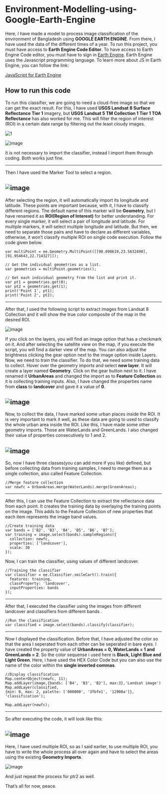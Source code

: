 # Environment-Modelling-using-Google-Earth-Engine
Here, I have made a model to process image classification of the environment of Bangladesh using **GOOGLE EARTH ENGINE**. From there, I have used the data of the different times of a year. To run this project, you must have access to **Earth Engine Code Editor**. To have access to Earth Engine Code editor, you must have to sign in [Earth Engine]( https://earthengine.google.com/). 
Earth Engine uses the Javascript programming language. To learn more about JS in Earth Engine, you can follow the link: 

[JavaScript for Earth Engine]( https://developers.google.com/earth-engine/tutorials/tutorial_api_01)

How to run this code
---
 To run this classifier, we are going to need a cloud-free image so that we can get the exact result. For this, I have used **USGS Landsat 8 Surface Reflectance Tier 1** imagery, but **USGS Landsat 5 TM Collection 1 Tier 1 TOA Reflectance** has also worked for me. This will filter the region of interest (ROI) in a certain date range by filtering out the least cloudy images.

![1](https://user-images.githubusercontent.com/57942968/81836192-f4875700-9564-11ea-862c-6f15e322ae17.png)

![image](https://user-images.githubusercontent.com/57942968/81836748-b8082b00-9565-11ea-9f9a-b5682a933cb9.png)

It is not necessary to import the classifier, instead I import them through coding. Both works just fine.

---
Then I have used the Marker Tool to select a region.

![image](https://user-images.githubusercontent.com/57942968/81836873-e128bb80-9565-11ea-8fe1-921625bc3645.png)
---
After selecting the region, it will automatically import its longitude and latitude. These points are important because, with it, I have to classify different regions. The default name of this marker will be **Geometry**, but I have renamed it as **ROI(Region of Interest)** for better understanding. For every single marker, it will select a pair of longitude and latitude. For multiple markers, it will select multiple longitude and latitude. But then, we need to separate those pairs and have to declare as different variables, otherwise, it won’t classify multiple ROI on single code execution. Follow the code given below.

```
var multiPoint = ee.Geometry.MultiPoint([[90.698619,23.5632490], [91.954643,22.714327]]);

// Get the individual geometries as a list.
var geometries = multiPoint.geometries();

// Get each individual geometry from the list and print it.
var pt1 = geometries.get(0);
var pt2 = geometries.get(1);
print('Point 1', pt1);
print('Point 2', pt2);
```
---
After that, I used the following script to extract images from Landsat 8 Collection and it will show the true color composite of the map in the desired ROI.

![image](https://user-images.githubusercontent.com/57942968/81837224-68762f00-9566-11ea-9071-805963c60903.png)

If you click on the layers, you will find an image option that has a checkmark on it. And after selecting the satellite view on the map, if you execute the script, you will find a darker view of the map. You can also adjust the brightness clicking the gear option next to the image option inside Layers.
Now, we need to train the classifier. To do that, we need some training data to collect. Hover over the geometry imports and select **new layer**. It will create a layer named **Geometry**. Click on the gear button next to it. I have renamed it **UrbanAreas** and changed the import as to **Feature Collection** as it is collecting training inputs. Also, I have changed the properties name from **class** to **landcover** and gave it a value of **0**.

![image](https://user-images.githubusercontent.com/57942968/81837366-978ca080-9566-11ea-9095-079908a08df8.png)
---
Now, to collect the data, I have marked some urban places inside the ROI. It is very important to mark it well, as these data are going to used to classify the whole urban area inside the ROI. Like this, I have made some other geometry imports. Those are WaterLands and GreenLands. I also changed their value of properties consecutively to 1 and 2. 

![image](https://user-images.githubusercontent.com/57942968/81837411-a6735300-9566-11ea-89cd-fd97a3efff1a.png)
---
So, now I have three classes(you can add more if you like) defined, but before collecting data from training samples, I need to merge them as a single collection, also called Feature Collection.

```
//Merge feature collection
var newfc = UrbanAreas.merge(WaterLands).merge(GreenAreas);
```
---
After this, I can use the Feature Collection to extract the reflectance data from each point. It creates the training data by overlaying the training points on the image. This adds to the Feature Collection of new properties that each item represents the image band values.

```
//Create training data
var bands = ['B2', 'B3', 'B4', 'B5', 'B6', 'B7'];
var training = image.select(bands).sampleRegions({
  collection: newfc,
  properties: ['landcover'],
  scale: 30
});
```
Now, I can train the classifier, using values of different landcover.

```
//Training the classifier
var classifier = ee.Classifier.smileCart().train({
  features: training,
  classProperty: 'landcover',
  inputProperties: bands
});
```
---
After that, I executed the classifier using the images from different landcover and classifiers from different bands .

```
//Run the classification
var classified = image.select(bands).classify(classifier);
```
---
Now I displayed the classification. Before that, I have adjusted the color so that the area I seperated from each other can be seperated in bare eyes. I have created the property value of **UrbanAreas = 0, WaterLands = 1 and GreenLands = 2**. So the color sequense i used here is **Black, Light Blue and Light Green**. Here, i have used the HEX Color Code but you can also use the name of the color within the **single inverted commas**. 

```
//Display classification
Map.centerObject(newfc, 11);
Map.addLayer(image,{bands: ['B4', 'B3', 'B2'], max:3},'Landsat image')
Map.addLayer(classified,
{min: 0, max: 2, palette: ['000000', '3fbfe1', '12900a']},
'classification');

Map.addLayer(newfc);
```
---
So after executing the code, it will look like this:

![image](https://user-images.githubusercontent.com/57942968/81837952-5052df80-9567-11ea-9f0c-5f357429c304.png)
---

Here, I have used multiple ROI, so as I said earlier, to use multiple ROI, you have to write the whole process all over again and have to select the areas using the existing **Geometry Imports**.

![image](https://user-images.githubusercontent.com/57942968/81838002-62348280-9567-11ea-8843-f5c643cc14dd.png)

And just repeat the process for ptr2 as well.

That’s all for now, peace.
